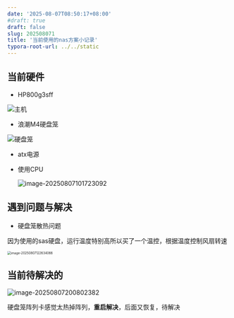 ```yaml
---
date: '2025-08-07T08:50:17+08:00'
#draft: true
draft: false
slug: 202508071
title: '当前使用的nas方案小记录'
typora-root-url: ../../static
---
```


## 当前硬件

- HP800g3sff

![主机](/wp-content/uploads/2025/image-20250807085322010.png)

- 浪潮M4硬盘笼

![硬盘笼](/wp-content/uploads/2025/image-20250807085427334.png)

- atx电源

- 使用CPU 

  ![image-20250807101723092](/wp-content/uploads/2025/image-20250807101723092.png)

  

## 遇到问题与解决

- 硬盘笼散热问题

因为使用的sas硬盘，运行温度特别高所以买了一个温控，根据温度控制风扇转速

<img src="/wp-content/uploads/2025/image-20250807122634066.png" alt="image-20250807122634066" style="zoom: 50%;" />

## 当前待解决的

![image-20250807200802382](/wp-content/uploads/2025/image-20250807200802382.png)

硬盘笼阵列卡感觉太热掉阵列，**重启解决**，后面又恢复，待解决
